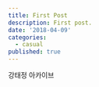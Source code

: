 ```yaml
---
title: First Post
description: First post.
date: '2018-04-09'
categories:
  - casual
published: true
---
```


강태정 아카이브
